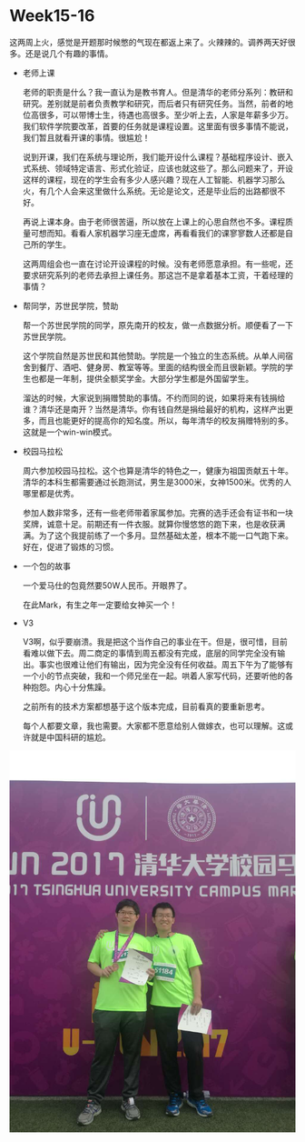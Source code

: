 # Week15-16

这两周上火，感觉是开题那时候憋的气现在都返上来了。火辣辣的。调养两天好很多。还是说几个有趣的事情。

* 老师上课

  老师的职责是什么？我一直认为是教书育人。但是清华的老师分系列：教研和研究。差别就是前者负责教学和研究，而后者只有研究任务。当然，前者的地位高很多，可以带博士生，待遇也高很多。至少听上去，人家是年薪多少万。我们软件学院要改革，首要的任务就是课程设置。这里面有很多事情不能说，我们暂且就看开课的事情。很尴尬！

  说到开课，我们在系统与理论所，我们能开设什么课程？基础程序设计、嵌入式系统、领域特定语言、形式化验证，应该也就这些了。那么问题来了，开设这样的课程，现在的学生会有多少人感兴趣？现在人工智能、机器学习那么火，有几个人会来这里做什么系统。无论是论文，还是毕业后的出路都很不好。

  再说上课本身。由于老师很苦逼，所以放在上课上的心思自然也不多。课程质量可想而知。看看人家机器学习座无虚席，再看看我们的课寥寥数人还都是自己所的学生。

  这两周组会也一直在讨论开设课程的时候。没有老师愿意承担。有一些呢，还要求研究系列的老师去承担上课任务。那这岂不是拿着基本工资，干着经理的事情？

* 帮同学，苏世民学院，赞助

  帮一个苏世民学院的同学，原先南开的校友，做一点数据分析。顺便看了一下苏世民学院。

  这个学院自然是苏世民和其他赞助。学院是一个独立的生态系统。从单人间宿舍到餐厅、酒吧、健身房、教室等等。里面的结构很全而且很新颖。学院的学生也都是一年制，提供全额奖学金。大部分学生都是外国留学生。

  溜达的时候，大家说到捐赠赞助的事情。不约而同的说，如果将来有钱捐给谁？清华还是南开？当然是清华。你有钱自然是捐给最好的机构，这样产出更多，而且也能更好的提高你的知名度。所以，每年清华的校友捐赠特别的多。这就是一个win-win模式。

* 校园马拉松

  周六参加校园马拉松。这个也算是清华的特色之一，健康为祖国贡献五十年。清华的本科生都需要通过长跑测试，男生是3000米，女神1500米。优秀的人哪里都是优秀。

  参加人数非常多，还有一些老师带着家属参加。完赛的选手还会有证书和一块奖牌，诚意十足。前期还有一件衣服。就算你慢悠悠的跑下来，也是收获满满。为了这个我提前练了一个多月。显然基础太差，根本不能一口气跑下来。好在，促进了锻炼的习惯。

* 一个包的故事

  一个爱马仕的包竟然要50W人民币。开眼界了。

  在此Mark，有生之年一定要给女神买一个！

* V3

  V3啊，似乎要崩溃。我是把这个当作自己的事业在干。但是，很可惜，目前看难以做下去。周二商定的事情到周五都没有完成，底层的同学完全没有输出。事实也很难让他们有输出，因为完全没有任何收益。周五下午为了能够有一个小的节点突破，我和一个师兄坐在一起。哄着人家写代码，还要听他的各种抱怨。内心十分焦躁。

  之前所有的技术方案都想基于这个版本完成，目前看真的要重新思考。

  每个人都要文章，我也需要。大家都不愿意给别人做嫁衣，也可以理解。这或许就是中国科研的尴尬。

![Marathon](20170422_1.jpeg)